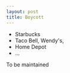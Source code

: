```yaml
---
layout: post
title: Boycott
---
```


* Starbucks
* Taco Bell, Wendy's, 
* Home Depot
* ...

To be maintained